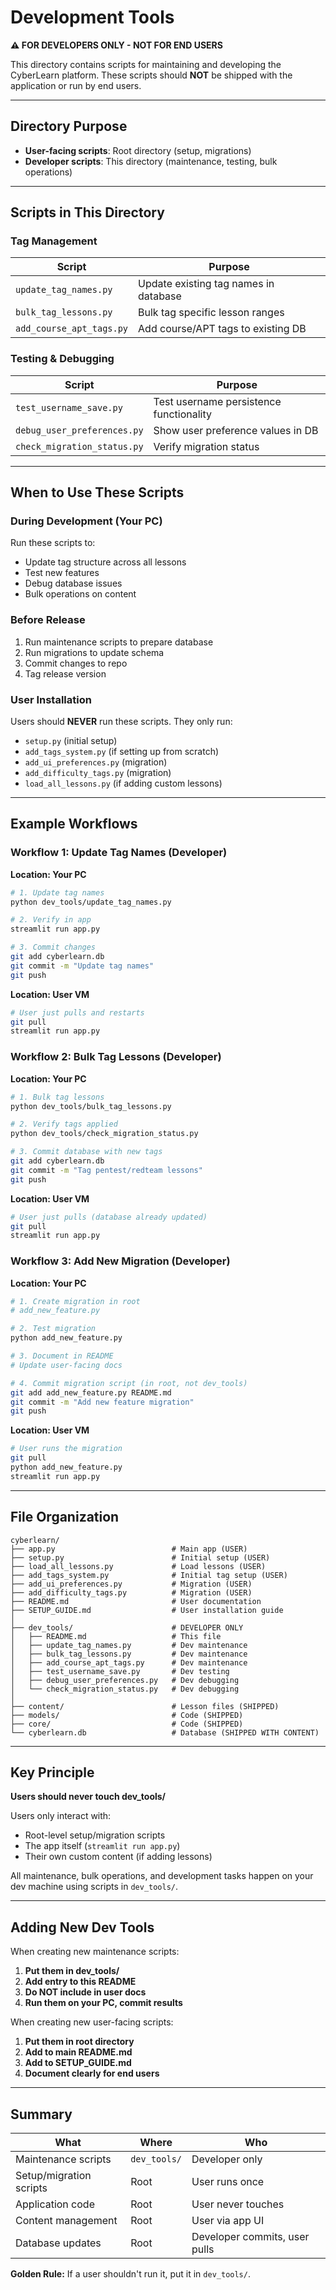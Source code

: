 # Development Tools

**⚠️ FOR DEVELOPERS ONLY - NOT FOR END USERS**

This directory contains scripts for maintaining and developing the CyberLearn platform. These scripts should **NOT** be shipped with the application or run by end users.

---

## Directory Purpose

- **User-facing scripts**: Root directory (setup, migrations)
- **Developer scripts**: This directory (maintenance, testing, bulk operations)

---

## Scripts in This Directory

### Tag Management
| Script | Purpose |
|--------|---------|
| `update_tag_names.py` | Update existing tag names in database |
| `bulk_tag_lessons.py` | Bulk tag specific lesson ranges |
| `add_course_apt_tags.py` | Add course/APT tags to existing DB |

### Testing & Debugging
| Script | Purpose |
|--------|---------|
| `test_username_save.py` | Test username persistence functionality |
| `debug_user_preferences.py` | Show user preference values in DB |
| `check_migration_status.py` | Verify migration status |

---

## When to Use These Scripts

### During Development (Your PC)
Run these scripts to:
- Update tag structure across all lessons
- Test new features
- Debug database issues
- Bulk operations on content

### Before Release
1. Run maintenance scripts to prepare database
2. Run migrations to update schema
3. Commit changes to repo
4. Tag release version

### User Installation
Users should **NEVER** run these scripts. They only run:
- `setup.py` (initial setup)
- `add_tags_system.py` (if setting up from scratch)
- `add_ui_preferences.py` (migration)
- `add_difficulty_tags.py` (migration)
- `load_all_lessons.py` (if adding custom lessons)

---

## Example Workflows

### Workflow 1: Update Tag Names (Developer)
**Location: Your PC**
```bash
# 1. Update tag names
python dev_tools/update_tag_names.py

# 2. Verify in app
streamlit run app.py

# 3. Commit changes
git add cyberlearn.db
git commit -m "Update tag names"
git push
```

**Location: User VM**
```bash
# User just pulls and restarts
git pull
streamlit run app.py
```

### Workflow 2: Bulk Tag Lessons (Developer)
**Location: Your PC**
```bash
# 1. Bulk tag lessons
python dev_tools/bulk_tag_lessons.py

# 2. Verify tags applied
python dev_tools/check_migration_status.py

# 3. Commit database with new tags
git add cyberlearn.db
git commit -m "Tag pentest/redteam lessons"
git push
```

**Location: User VM**
```bash
# User just pulls (database already updated)
git pull
streamlit run app.py
```

### Workflow 3: Add New Migration (Developer)
**Location: Your PC**
```bash
# 1. Create migration in root
# add_new_feature.py

# 2. Test migration
python add_new_feature.py

# 3. Document in README
# Update user-facing docs

# 4. Commit migration script (in root, not dev_tools)
git add add_new_feature.py README.md
git commit -m "Add new feature migration"
git push
```

**Location: User VM**
```bash
# User runs the migration
git pull
python add_new_feature.py
streamlit run app.py
```

---

## File Organization

```
cyberlearn/
├── app.py                          # Main app (USER)
├── setup.py                        # Initial setup (USER)
├── load_all_lessons.py             # Load lessons (USER)
├── add_tags_system.py              # Initial tag setup (USER)
├── add_ui_preferences.py           # Migration (USER)
├── add_difficulty_tags.py          # Migration (USER)
├── README.md                       # User documentation
├── SETUP_GUIDE.md                  # User installation guide
│
├── dev_tools/                      # DEVELOPER ONLY
│   ├── README.md                   # This file
│   ├── update_tag_names.py         # Dev maintenance
│   ├── bulk_tag_lessons.py         # Dev maintenance
│   ├── add_course_apt_tags.py      # Dev maintenance
│   ├── test_username_save.py       # Dev testing
│   ├── debug_user_preferences.py   # Dev debugging
│   └── check_migration_status.py   # Dev debugging
│
├── content/                        # Lesson files (SHIPPED)
├── models/                         # Code (SHIPPED)
├── core/                           # Code (SHIPPED)
└── cyberlearn.db                   # Database (SHIPPED WITH CONTENT)
```

---

## Key Principle

**Users should never touch dev_tools/**

Users only interact with:
- Root-level setup/migration scripts
- The app itself (`streamlit run app.py`)
- Their own custom content (if adding lessons)

All maintenance, bulk operations, and development tasks happen on your dev machine using scripts in `dev_tools/`.

---

## Adding New Dev Tools

When creating new maintenance scripts:

1. **Put them in dev_tools/**
2. **Add entry to this README**
3. **Do NOT include in user docs**
4. **Run them on your PC, commit results**

When creating new user-facing scripts:

1. **Put them in root directory**
2. **Add to main README.md**
3. **Add to SETUP_GUIDE.md**
4. **Document clearly for end users**

---

## Summary

| What | Where | Who |
|------|-------|-----|
| Maintenance scripts | `dev_tools/` | Developer only |
| Setup/migration scripts | Root | User runs once |
| Application code | Root | User never touches |
| Content management | Root | User via app UI |
| Database updates | Root | Developer commits, user pulls |

**Golden Rule:** If a user shouldn't run it, put it in `dev_tools/`.
